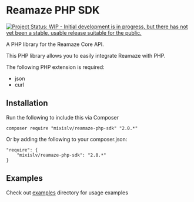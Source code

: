 # Reamaze PHP SDK

[![Project Status: WIP - Initial development is in progress, but there has not yet been a stable, usable release suitable for the public.](http://www.repostatus.org/badges/latest/wip.svg)](http://www.repostatus.org/#wip)

A PHP library for the Reamaze Core API. 

This PHP library allows you to easily integrate Reamaze with PHP.

The following PHP extension is required:

* json
* curl

## Installation

Run the following to include this via Composer

    composer require "mixislv/reamaze-php-sdk" "2.0.*"

Or by adding the following to your composer.json:

    "require": {
        "mixislv/reamaze-php-sdk": "2.0.*"
    }

## Examples
Check out [examples](./examples) directory for usage examples
